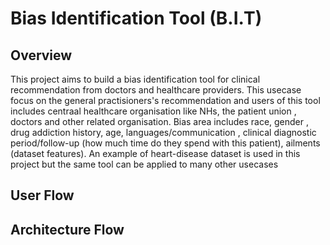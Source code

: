 # Bias Identification Tool (B.I.T)
## Overview 
This project aims to build a bias identification tool for clinical recommendation from doctors and healthcare providers. This usecase focus on the general practisioners's recommendation and users of this tool includes centraal healthcare organisation like NHs, the patient union , doctors and other related organisation. Bias area includes race, gender , drug addiction history, age, languages/communication , clinical diagnostic period/follow-up (how much time do they spend with this patient), ailments (dataset features). An example of heart-disease dataset is used in this project but the same tool can be applied to many other usecases 
## User Flow

## Architecture Flow

## 